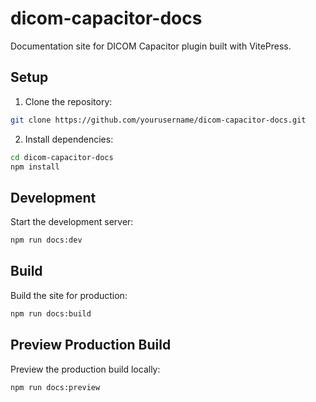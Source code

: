 # dicom-capacitor-docs

Documentation site for DICOM Capacitor plugin built with VitePress.

## Setup

1. Clone the repository:

```bash
git clone https://github.com/yourusername/dicom-capacitor-docs.git
```

2. Install dependencies:
```bash
cd dicom-capacitor-docs
npm install
```

## Development

Start the development server:
```bash
npm run docs:dev
```

## Build

Build the site for production:
```bash
npm run docs:build
```

## Preview Production Build

Preview the production build locally:
```bash
npm run docs:preview
```